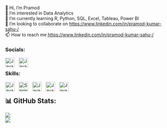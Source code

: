 👋 Hi, I’m Pramod<br>👀 I’m interested in Data Analytics<br>🌱 I’m currently learning R, Python, SQL, Excel, Tableau, Power BI<br>💞️ I’m looking to collaborate on https://www.linkedin.com/in/pramod-kumar-sahu-/<br>📫 How to reach me https://www.linkedin.com/in/pramod-kumar-sahu-/


### Socials:

<img align="left" alt="Java" width="30px" style="padding-right:10px;" src="https://github.com/Pramodkumar-Analyst/icon/blob/main/linkedin-app-icon.svg"/>
<img align="left" alt="Java" width="30px" style="padding-right:10px;" src="https://github.com/Pramodkumar-Analyst/icon/blob/main/Email.svg"/>

<br />




### Skills:
<img align="left" alt="Java" width="30px" style="padding-right:10px;" src="https://cdn.jsdelivr.net/gh/devicons/devicon@latest/icons/r/r-original.svg"/>
<img align="left" alt="Spring" width="30px" style="padding-right:10px;" src="https://cdn.jsdelivr.net/gh/devicons/devicon@latest/icons/azuresqldatabase/azuresqldatabase-original.svg"/>
<img align="left" alt="Java" width="30px" style="padding-right:10px;" src="https://github.com/Pramodkumar-Analyst/icon/blob/main/microsoft-excel-icon.svg"/>
<img align="left" alt="Java" width="30px" style="padding-right:10px;" src="https://github.com/Pramodkumar-Analyst/icon/blob/main/power-bi-icon.svg"/>
<img align="left" alt="Java" width="30px" style="padding-right:10px;" src="https://github.com/Pramodkumar-Analyst/icon/blob/main/python-programming-language-icon.svg"/>



<br />



## 📊 GitHub Stats:
![](https://github-readme-stats.vercel.app/api?username=Pramodkumar-Analyst&theme=radical&hide_border=false&include_all_commits=false&count_private=false)<br/>
![](https://nirzak-streak-stats.vercel.app/?user=Pramodkumar-Analyst&theme=radical&hide_border=false)<br/>


